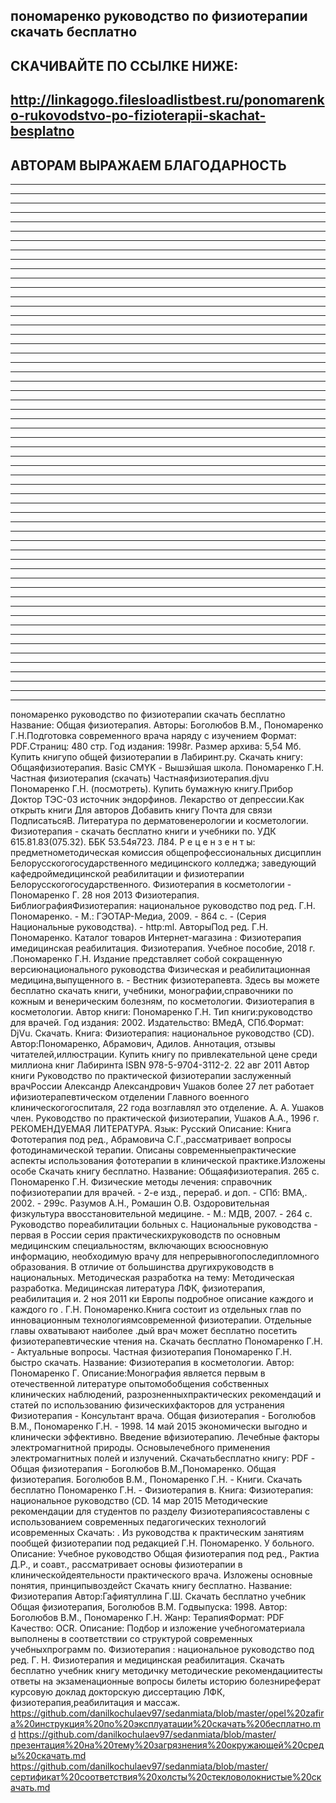 пономаренко руководство по физиотерапии скачать бесплатно
--------------------------------------------------
СКАЧИВАЙТЕ ПО ССЫЛКЕ НИЖЕ:
--------------------------------------------------
http://linkagogo.filesloadlistbest.ru/ponomarenko-rukovodstvo-po-fizioterapii-skachat-besplatno
--------------------------------------------------
АВТОРАМ ВЫРАЖАЕМ БЛАГОДАРНОСТЬ
--------------------------------------------------
--------------------------------------------------
--------------------------------------------------
--------------------------------------------------
--------------------------------------------------
--------------------------------------------------
--------------------------------------------------
--------------------------------------------------
--------------------------------------------------
--------------------------------------------------
--------------------------------------------------
--------------------------------------------------
--------------------------------------------------
--------------------------------------------------
--------------------------------------------------
--------------------------------------------------
--------------------------------------------------
--------------------------------------------------
--------------------------------------------------
--------------------------------------------------
--------------------------------------------------
--------------------------------------------------
--------------------------------------------------
--------------------------------------------------
--------------------------------------------------
--------------------------------------------------
--------------------------------------------------
--------------------------------------------------
--------------------------------------------------
--------------------------------------------------
--------------------------------------------------
--------------------------------------------------
--------------------------------------------------
--------------------------------------------------
--------------------------------------------------
--------------------------------------------------
--------------------------------------------------
--------------------------------------------------
--------------------------------------------------
--------------------------------------------------
--------------------------------------------------
--------------------------------------------------
--------------------------------------------------
--------------------------------------------------
--------------------------------------------------
--------------------------------------------------
--------------------------------------------------
--------------------------------------------------
--------------------------------------------------
--------------------------------------------------
--------------------------------------------------
--------------------------------------------------
--------------------------------------------------
--------------------------------------------------
--------------------------------------------------
--------------------------------------------------
--------------------------------------------------
пономаренко руководство по физиотерапии скачать бесплатно Название: Общая физиотерапия. Авторы: Боголюбов В.М., Пономаренко Г.Н.Подготовка современного врача наряду с изучением  Формат: PDF.Страниц: 480 стр. Год издания: 1998г. Размер архива: 5,54 Мб. Купить книгупо общей физиотерапии в Лабиринт.ру. Скачать книгу: Общаяфизиотерапия. Basic CMYK - Вышэйшая школа. Пономаренко Г.Н.  Частная физиотерапия (скачать)  Частнаяфизиотерапия.djvu  Пономаренко Г.Н. (посмотреть). Купить бумажную книгу.Прибор Доктор ТЭС-03  источник эндорфинов. Лекарство от депрессии.Как открыть книги Для авторов Добавить книгу Почта для связи ПодписатьсяВ. Литература по дерматовенерологии и косметологии. Физиотерапия - скачать бесплатно книги и учебники по. УДК 615.81.83(075.32). ББК 53.54я723. Л84. Р е ц е н з е н т ы: предметнометодическая комиссия общепрофессиональных дисциплин Белорусскогогосударственного медицинского колледжа; заведующий кафедроймедицинской реабилитации и физиотерапии Белорусскогогосударственного. Физиотерапия в косметологии - Пономаренко Г. 28 ноя 2013  Физиотерапия. БиблиографияФизиотерапия: национальное руководство под ред. Г.Н. Пономаренко. - М.: ГЭОТАР-Медиа, 2009. - 864 с. - (Серия Национальные руководства). - http:ml. АвторыПод ред. Г.Н. Пономаренко. Каталог товаров Интернет-магазина : Физиотерапия имедицинская реабилитация.  Физиотерапия. Учебное пособие, 2018 г. .Пономаренко Г.Н. Издание представляет собой сокращенную версиюнационального руководства Физическая и реабилитационная медицина,выпущенного в. - Вестник физиотерапевта. Здесь вы можете бесплатно скачать книги, учебники, монографии,справочники по кожным и венерическим болезням, по косметологии. Физиотерапия в косметологии. Автор книги: Пономаренко Г.Н. Тип книги:руководство для врачей. Год издания: 2002. Издательство: ВМедА, СПб.Формат: DjVu. Скачать. Книга: Физиотерапия: национальное руководство (CD). Автор:Пономаренко, Абрамович, Адилов. Аннотация, отзывы читателей,иллюстрации. Купить книгу по привлекательной цене среди миллиона книг Лабиринта  ISBN 978-5-9704-3112-2.
22 авг 2011  Автор книги Руководство по практической физиотерапии заслуженный врачРоссии Александр Александрович Ушаков более 27 лет работает ифизиотерапевтическом отделении Главного военного клиническогогоспиталя, 22 года возглавлял это отделение. А. А. Ушаков  член. Руководство по практической физиотерапии, Ушаков А.А., 1996 г. РЕКОМЕНДУЕМАЯ ЛИТЕРАТУРА. Язык: Русский Описание: Книга Фототерапия под ред., Абрамовича С.Г.,рассматривает вопросы фотодинамической терапии. Описаны современныепрактические аспекты использования фототерапии в клинической практике.Изложены особе Скачать книгу бесплатно. Название: Общаяфизиотерапия. 265 с. Пономаренко Г.Н. Физические методы лечения: справочник пофизиотерапии для врачей. - 2-е изд., перераб. и доп. - СПб: ВМА,. 2002. - 299с. Разумов А.Н., Ромашин О.В. Оздоровительная физкультура ввосстановительной медицине. - М.: МДВ, 2007. - 264 с. Руководство пореабилитации больных с. Национальные руководства - первая в России серия практическихруководств по основным медицинским специальностям, включающих всюосновную информацию, необходимую врачу для непрерывногопоследипломного образования. В отличие от большинства другихруководств в национальных. Методическая разработка на тему: Методическая разработка. Медицинская литература  ЛФК, физиотерапия, реабилитация и. 2 ноя 2011  ки Европы подробное описание каждого и каждого го . Г.Н. Пономаренко.Книга состоит из отдельных глав по инновационным технологиямсовременной физиотерапии. Отдельные главы охватывают наиболее .дый врач может бесплатно посетить физиотерапевтические чтения на. Скачать бесплатно Пономаренко Г.Н. - Актуальные вопросы. Частная физиотерапия  Пономаренко Г.Н.  быстро скачать. Название: Физиотерапия в косметологии. Автор: Пономаренко Г. Описание:Монография является первым в отечественной литературе опытомобобщения собственных клинических наблюдений, разрозненныхпрактических рекомендаций и статей по использованию физическихфакторов для устранения
Физиотерапия - Консультант врача. Общая физиотерапия - Боголюбов В.М., Пономаренко Г.Н. - 1998. 14 май 2015   экономически выгодно и клинически эффективно. Введение вфизиотерапию. Лечебные факторы электромагнитной природы. Основылечебного применения электромагнитных полей и излучений. Скачатьбесплатно книгу: PDF - Общая физиотерапия - Боголюбов В.М.,Пономаренко. Общая физиотерапия. Боголюбов В.М., Пономаренко Г.Н. - Книги. Скачать бесплатно Пономаренко Г.Н. - Физиотерапия в. Книга: Физиотерапия: национальное руководство (CD. 14 мар 2015  Методические рекомендации для студентов по разделу Физиотерапиясоставлены с использованием современных педагогических технологий исовременных  Скачать: . Из руководства к практическим занятиям пообщей физиотерапии под редакцией Г.Н. Пономаренко. У больного. Описание: Учебное руководство Общая физиотерапия под ред., Рактиа Д.Р., и соавт., рассматривает основы физиотерапии в клиническойдеятельности практического врача. Изложены основные понятия, принципывоздейст Скачать книгу бесплатно. Название: Физиотерапия Автор:Гафиятуллина Г.Ш. Скачать бесплатно учебник Общая физиотерапия, Боголюбов В.М. Годвыпуска: 1998. Автор: Боголюбов В.М., Пономаренко Г.Н. Жанр: ТерапияФормат: PDF Качество: OCR. Описание: Подбор и изложение учебногоматериала выполнены в соответствии со структурой современных учебныхпрограмм по. Физиотерапия : национальное руководство  под ред. Г. Н. Физиотерапия и медицинская реабилитация. Скачать бесплатно учебник книгу методичку методические рекомендациитесты ответы на экзаменационные вопросы билеты историю болезниреферат курсовую доклад докторскую диссертацию ЛФК, физиотерапия,реабилитация и массаж.
https://github.com/danilkochulaev97/sedanmiata/blob/master/opel%20zafira%20инструкция%20по%20эксплуатации%20скачать%20бесплатно.md
https://github.com/danilkochulaev97/sedanmiata/blob/master/презентация%20на%20тему%20загрязнения%20окружающей%20среды%20скачать.md
https://github.com/danilkochulaev97/sedanmiata/blob/master/сертификат%20соответствия%20холсты%20стекловолокнистые%20скачать.md
